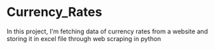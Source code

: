 # Currency_Rates 
In this project, I'm fetching data of currency rates from a website and storing it in excel file through web scraping in python
